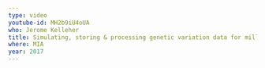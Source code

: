```yaml
---
type: video
youtube-id: MH2b9iU4oUA
who: Jerome Kelleher
title: Simulating, storing & processing genetic variation data for millions of samples
where: MIA
year: 2017
---
```

